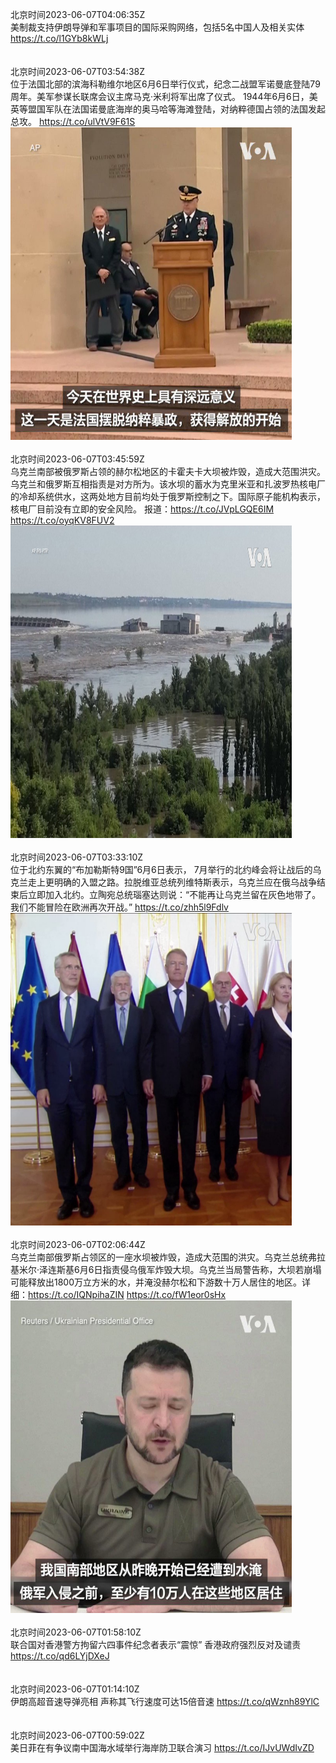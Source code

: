 北京时间2023-06-07T04:06:35Z<br>美制裁支持伊朗导弹和军事项目的国际采购网络，包括5名中国人及相关实体 https://t.co/l1GYb8kWLj<br><br><br>北京时间2023-06-07T03:54:38Z<br>位于法国北部的滨海科勒维尔地区6月6日举行仪式，纪念二战盟军诺曼底登陆79周年。美军参谋长联席会议主席马克·米利将军出席了仪式。 1944年6月6日，美英等盟国军队在法国诺曼底海岸的奥马哈等海滩登陆，对纳粹德国占领的法国发起总攻。 https://t.co/ulVtV9F61S<br><img src='/temp/video/2023/t-Month-6/s-Day-07/VOAChinese/1666171759320506368_0.jpg' width='450' height='500'><br><br>北京时间2023-06-07T03:45:59Z<br>乌克兰南部被俄罗斯占领的赫尔松地区的卡霍夫卡大坝被炸毁，造成大范围洪灾。乌克兰和俄罗斯互相指责是对方所为。该水坝的蓄水为克里米亚和扎波罗热核电厂的冷却系统供水，这两处地方目前均处于俄罗斯控制之下。国际原子能机构表示，核电厂目前没有立即的安全风险。 报道：https://t.co/JVpLGQE6IM https://t.co/oyqKV8FUV2<br><img src='/temp/video/2023/t-Month-6/s-Day-07/VOAChinese/1666169582883569670_0.jpg' width='450' height='500'><br><br>北京时间2023-06-07T03:33:10Z<br>位于北约东翼的“布加勒斯特9国”6月6日表示， 7月举行的北约峰会将让战后的乌克兰走上更明确的入盟之路。拉脱维亚总统列维特斯表示，乌克兰应在俄乌战争结束后立即加入北约。立陶宛总统瑙塞达则说：“不能再让乌克兰留在灰色地带了。我们不能冒险在欧洲再次开战。” https://t.co/zhh5l9Fdlv<br><img src='/temp/video/2023/t-Month-6/s-Day-07/VOAChinese/1666166360294973441_0.jpg' width='450' height='500'><br><br>北京时间2023-06-07T02:06:44Z<br>乌克兰南部俄罗斯占领区的一座水坝被炸毁，造成大范围的洪灾。乌克兰总统弗拉基米尔·泽连斯基6月6日指责侵乌俄军炸毁大坝。乌克兰当局警告称，大坝若崩塌可能释放出1800万立方米的水，并淹没赫尔松和下游数十万人居住的地区。详细：https://t.co/IQNpihaZIN https://t.co/fW1eor0sHx<br><img src='/temp/video/2023/t-Month-6/s-Day-07/VOAChinese/1666144606117822464_0.jpg' width='450' height='500'><br><br>北京时间2023-06-07T01:58:10Z<br>联合国对香港警方拘留六四事件纪念者表示“震惊” 香港政府强烈反对及谴责 https://t.co/qd6LYjDXeJ<br><br><br>北京时间2023-06-07T01:14:10Z<br>伊朗高超音速导弹亮相 声称其飞行速度可达15倍音速 https://t.co/qWznh89YlC<br><br><br>北京时间2023-06-07T00:59:02Z<br>美日菲在有争议南中国海水域举行海岸防卫联合演习 https://t.co/IJvUWdIvZD<br><br><br>